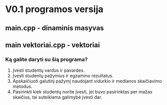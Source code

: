 # V0.1 programos versija
## main.cpp - dinaminis masyvas
## main vektoriai.cpp - vektoriai
### Ką galite daryti su šią programa?
1. Įvesti studentų vardus ir pavardes.
2. Įvesti studentų pažymius ir egzamino rezultatus.
3. Apskaičiuoti galutinį pažymį naudojant vidurkio ir medianos skaičiavimo metodus.
4. Pasirinkti kiek studentų norite įvesti, jei buvo pasirinktas per mažas skaičius, tai suteikiama galimybė įvesti dar.
